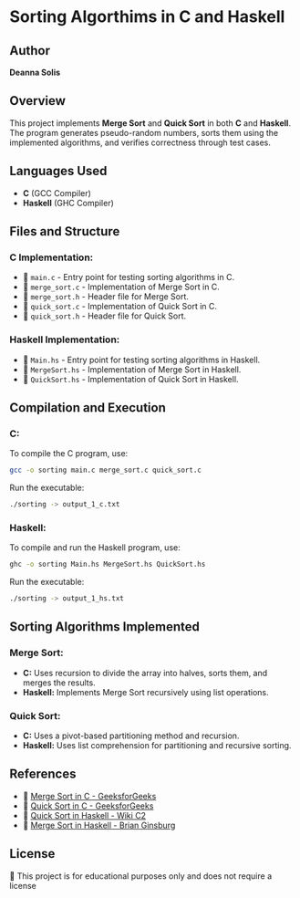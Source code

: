 # Sorting Algorthims in C and Haskell

## Author
**Deanna Solis**

## Overview
This project implements **Merge Sort** and **Quick Sort** in both **C** and **Haskell**. The program generates pseudo-random numbers, sorts them using the implemented algorithms, and verifies correctness through test cases.

## Languages Used
- **C** (GCC Compiler)
- **Haskell** (GHC Compiler)

## Files and Structure

### C Implementation:
- 📄 `main.c` - Entry point for testing sorting algorithms in C.
- 📄 `merge_sort.c` - Implementation of Merge Sort in C.
- 📄 `merge_sort.h` - Header file for Merge Sort.
- 📄 `quick_sort.c` - Implementation of Quick Sort in C.
- 📄 `quick_sort.h` - Header file for Quick Sort.

### Haskell Implementation:
- 📄 `Main.hs` - Entry point for testing sorting algorithms in Haskell.
- 📄 `MergeSort.hs` - Implementation of Merge Sort in Haskell.
- 📄 `QuickSort.hs` - Implementation of Quick Sort in Haskell.

## Compilation and Execution

### C:
To compile the C program, use:
```sh
gcc -o sorting main.c merge_sort.c quick_sort.c
```
Run the executable:
```sh
./sorting -> output_1_c.txt
```

### Haskell:
To compile and run the Haskell program, use:
```sh
ghc -o sorting Main.hs MergeSort.hs QuickSort.hs 
```
Run the executable:
```sh
./sorting -> output_1_hs.txt
```

## Sorting Algorithms Implemented

### Merge Sort:
- **C:** Uses recursion to divide the array into halves, sorts them, and merges the results.
- **Haskell:** Implements Merge Sort recursively using list operations.

### Quick Sort:
- **C:** Uses a pivot-based partitioning method and recursion.
- **Haskell:** Uses list comprehension for partitioning and recursive sorting.

## References
- 📖 [Merge Sort in C - GeeksforGeeks](https://www.geeksforgeeks.org/merge-sort/)
- 📖 [Quick Sort in C - GeeksforGeeks](https://www.geeksforgeeks.org/quick-sort-algorithm/)
- 📖 [Quick Sort in Haskell - Wiki C2](https://wiki.c2.com/?QuickSortInHaskell)
- 📖 [Merge Sort in Haskell - Brian Ginsburg](https://brianginsburg.com/posts/mergesort/)


## License
📝 This project is for educational purposes only and does not require a license 
